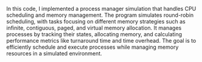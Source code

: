 In this code, I implemented a process manager simulation that handles CPU scheduling and memory management. The program simulates round-robin scheduling, with tasks focusing on different memory strategies such as infinite, contiguous, paged, and virtual memory allocation. It manages processes by tracking their states, allocating memory, and calculating performance metrics like turnaround time and time overhead. The goal is to efficiently schedule and execute processes while managing memory resources in a simulated environment.
